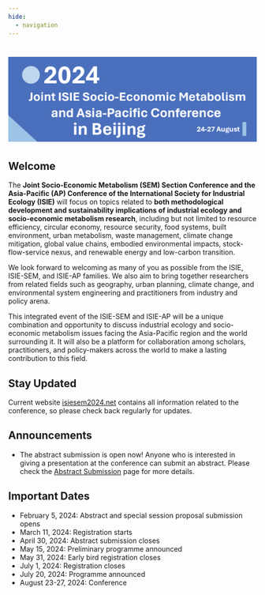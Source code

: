 ```yaml
---
hide:
  - navigation
---
```


# ![1706701450090](image/index/1706701450090.png)

## Welcome

The **Joint Socio-Economic Metabolism (SEM) Section Conference and the Asia-Pacific (AP) Conference of the International Society for Industrial Ecology (ISIE)** will focus on topics related to **both methodological development and sustainability implications of industrial ecology and socio-economic metabolism research**, including but not limited to resource efficiency, circular economy, resource security, food systems, built environment, urban metabolism, waste management, climate change mitigation, global value chains, embodied environmental impacts, stock-flow-service nexus, and renewable energy and low-carbon transition.

We look forward to welcoming as many of you as possible from the ISIE, ISIE-SEM, and ISIE-AP families. We also aim to bring together researchers from related fields such as geography, urban planning, climate change, and environmental system engineering and practitioners from industry and policy arena.

This integrated event of the ISIE-SEM and ISIE-AP will be a unique combination and opportunity to discuss industrial ecology and socio-economic metabolism issues facing the Asia-Pacific region and the world surrounding it. It will also be a platform for collaboration among scholars, practitioners, and policy-makers across the world to make a lasting contribution to this field.

## Stay Updated

<!-- This section title has hyperlink in /Program/index.md -->
<!-- 这一部分在 /Program/index.md 中有超链接，注意标题的修改 -->

Current website [isiesem2024.net](index.md) contains all information related to the conference, so please check back regularly for updates.


## Announcements

- The abstract submission is open now! Anyone who is interested in giving a presentation at the conference can submit an abstract. Please check the [Abstract Submission](Program/Abstract.md) page for more details.

## Important Dates

- February 5, 2024: Abstract and special session proposal submission opens
- March 11, 2024: Registration starts
- April 30, 2024: Abstract submission closes
- May 15, 2024: Preliminary programme announced
- May 31, 2024: Early bird registration closes
- July 1, 2024: Registration closes
- July 20, 2024: Programme announced
- August 23-27, 2024: Conference